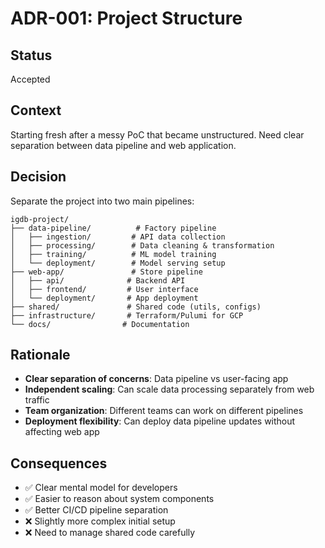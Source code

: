 # ADR-001: Project Structure

## Status

Accepted

## Context

Starting fresh after a messy PoC that became unstructured. Need clear separation between data pipeline and web application.

## Decision

Separate the project into two main pipelines:

```text
igdb-project/
├── data-pipeline/          # Factory pipeline
│   ├── ingestion/         # API data collection
│   ├── processing/        # Data cleaning & transformation
│   ├── training/          # ML model training
│   └── deployment/        # Model serving setup
├── web-app/               # Store pipeline
│   ├── api/              # Backend API
│   ├── frontend/         # User interface
│   └── deployment/       # App deployment
├── shared/               # Shared code (utils, configs)
├── infrastructure/       # Terraform/Pulumi for GCP
└── docs/                # Documentation
```

## Rationale

- **Clear separation of concerns**: Data pipeline vs user-facing app
- **Independent scaling**: Can scale data processing separately from web traffic
- **Team organization**: Different teams can work on different pipelines
- **Deployment flexibility**: Can deploy data pipeline updates without affecting web app

## Consequences

- ✅ Clear mental model for developers
- ✅ Easier to reason about system components
- ✅ Better CI/CD pipeline separation
- ❌ Slightly more complex initial setup
- ❌ Need to manage shared code carefully
